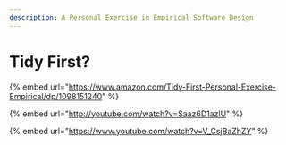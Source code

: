 ```yaml
---
description: A Personal Exercise in Empirical Software Design
---
```


# Tidy First?

{% embed url="https://www.amazon.com/Tidy-First-Personal-Exercise-Empirical/dp/1098151240" %}

{% embed url="http://youtube.com/watch?v=Saaz6D1azlU" %}

{% embed url="https://www.youtube.com/watch?v=V_CsjBaZhZY" %}
